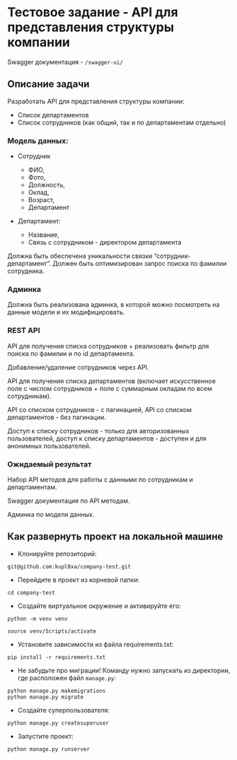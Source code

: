 # Тестовое задание - API для представления структуры компании

Swagger документация - ```/swagger-ui/```

## Описание задачи 
Разработать API для представления структуры компании: 
- Список департаментов 
- Список сотрудников (как общий, так и по департаментам отдельно)

### Модель данных:

- Сотрудник
  - ФИО, 
  - Фото, 
  - Должность, 
  - Оклад, 
  - Возраст, 
  - Департамент

- Департамент: 
  - Название,
  - Связь с сотрудником - директором департамента

Должна быть обеспечена уникальности связки “сотрудник-департамент”. 
Должен быть оптимизирован запрос поиска по фамилии сотрудника. 

### Админка

Должна быть реализована админка, в которой можно посмотреть на данные модели и их модифицировать.

### REST API 

API для получения списка сотрудников + реализовать фильтр для поиска по фамилии и по id департамента.

Добавление/удаление сотрудников через API.

API для получения списка департаментов (включает искусственное поле с числом сотрудников + поле с суммарным окладам по всем сотрудникам).

API со списком сотрудников - с пагинацией, API со списком департаментов - без пагинации.

Доступ к списку сотрудников - только для авторизованных пользователей, доступ к списку департаментов - доступен и для анонимных пользователей.

### Ожидаемый результат

Набор API методов для работы с данными по сотрудникам и департаментам.

Swagger документация по API методам.

Админка по модели данных.


## Как развернуть проект на локальной машине
- Клонируйте репозиторий:
```
git@github.com:kupl0xa/company-test.git
```
- Перейдите в проект из корневой папки:
```
cd company-test
```
- Создайте виртуальное окружение и активируйте его:
```
python -m venv venv
```
```
source venv/Scripts/activate
```
- Установите зависимости из файла requirements.txt:
```
pip install -r requirements.txt
```
- Не забудьте про миграции! Команду нужно запускать из директории, где расположен файл `manage.py`:
```
python manage.py makemigrations
python manage.py migrate
```
- Создайте суперпользователя:
```
python manage.py createsuperuser
```
- Запустите проект:
```
python manage.py runserver
```